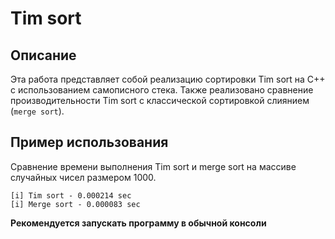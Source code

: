 # Tim sort
## Описание

Эта работа представляет собой реализацию сортировки Tim sort на C++ с использованием самописного стека. Также реализовано сравнение производительности Tim sort с классической сортировкой слиянием (`merge sort`).
## Пример использования

Сравнение времени выполнения Tim sort и merge sort на массиве случайных чисел размером 1000.

```
[i] Tim sort - 0.000214 sec
[i] Merge sort - 0.000083 sec
```

**Рекомендуется запускать программу в обычной консоли**